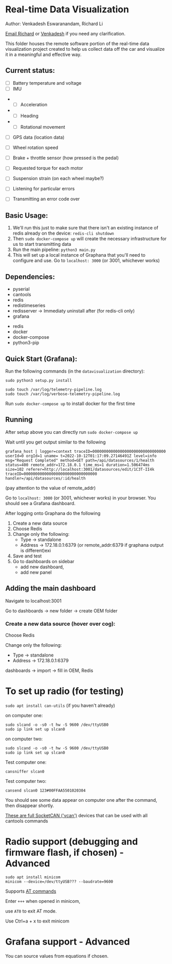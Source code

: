 # Real-time Data Visualization
Author: Venkadesh Eswaranandam, Richard Li

[Email Richard](mailto:rli@olin.edu) or [Venkadesh](mailto:veswaranandam@olin.edu) if you need any clarification.

This folder houses the remote software portion of the real-time data visualization project created to help us collect data off the car and visualize it in a meaningful and effective way.

## Current status:

- [ ] Battery temperature and voltage
- [ ] IMU
- - [ ] Acceleration
- - [ ] Heading
- - [ ] Rotational movement
- [ ] GPS data (location data)
- [ ] Wheel rotation speed
- [ ] Brake + throttle sensor (how pressed is the pedal)
- [ ] Requested torque for each motor
- [ ] Suspension strain (on each wheel maybe?)
- [ ] Listening for particular errors
- [ ] Transmitting an error code over


## Basic Usage:
1. We'll run this just to make sure that there isn't an existing instance of redis already on the device: `redis-cli shutdown`
2. Then `sudo docker-compose up` will create the necessary infrastructure for us to start transmitting data
3. Run the main pipeline: `python3 main.py`
4. This will set up a local instance of Graphana that you'll need to configure and use. Go to `localhost: 3000` (or 3001, whichever works)


## Dependencies:

- pyserial
- cantools
- redis
- redistimeseries
- redisserver -> Immediaty uninstall after (for redis-cli only) 
- grafana
* redis
* docker
* docker-compose
* python3-pip

## Quick Start (Grafana):
Run the following commands (in the `datavisualization` directory):
```
sudo python3 setup.py install

sudo touch /var/log/telemetry-pipeline.log
sudo touch /var/log/verbose-telemetry-pipeline.log
```
Run `sudo docker-compose up` to install docker for the first time

## Running

After setup above you can directly run `sudo docker-compose up`

Wait until you get output similar to the following
``` log
grafana_host | logger=context traceID=00000000000000000000000000000000 userId=0 orgId=1 uname= t=2022-10-12T01:17:09.27146491Z level=info msg="Request Completed" method=GET path=/api/datasources/1/health status=400 remote_addr=172.18.0.1 time_ms=1 duration=1.506474ms size=102 referer=http://localhost:3001/datasources/edit/1C3T-II4k traceID=00000000000000000000000000000000 handler=/api/datasources/:id/health
```
(pay attention to the value of remote_addr)

Go to `localhost: 3000` (or 3001, whichever works) in your browser. You should see a Grafana dashboard.

After logging onto Graphana do the following
1. Create a new data source
2. Choose Redis
3. Change only the following:
    * Type -> standalone
    * Address -> 172.18.0.1:6379 (or remote_addr:6379 if graphana output is different)exi
4. Save and test
5. Go to dashboards on sidebar
    - add new dashboard,
    - add new panel
## Adding the main dashboard

Navigate to localhost:3001

Go to dashboards -> new folder -> create OEM folder

### Create a new data source (hover over cog):

Choose Redis

Change only the following:

* Type -> standalone
* Address -> 172.18.0.1:6379 

dashboards -> import -> fill in OEM, Redis

# To set up radio (for testing)
`sudo apt install can-utils` (if you haven't already)

on computer one:

```
sudo slcand -o -s0 -t hw -S 9600 /dev/ttyUSB0
sudo ip link set up slcan0
```

on computer two:

```
sudo slcand -o -s0 -t hw -S 9600 /dev/ttyUSB0
sudo ip link set up slcan0
```

Test computer one:

`cansniffer slcan0`

Test computer two:

`cansend slcan0 123#00FFAA5501020304`

You should see some data appear on computer one after the command, then disappear shortly.

[These are full SocketCAN ('vcan')](https://elinux.org/Bringing_CAN_interface_up#SLCAN_based_Interfaces) devices that can be used with all cantools commands

# Radio support (debugging and firmware flash, if chosen) - Advanced
```
sudo apt install minicom
minicom --device=/dev/ttyUSB??? --baudrate=9600
```

Supports [AT commands](https://ardupilot.org/copter/docs/common-3dr-radio-advanced-configuration-and-technical-information.html#using-the-at-command-set)

Enter `+++` when opened in minicom, 

use `AT0` to exit AT mode. 

Use Ctrl+a + x to exit minicom

# Grafana support - Advanced

You can source values from equations if chosen.

